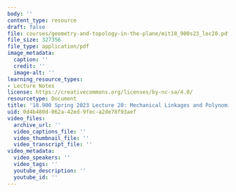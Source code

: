 ```yaml
---
body: ''
content_type: resource
draft: false
file: courses/geometry-and-topology-in-the-plane/mit18_900s23_lec20.pdf
file_size: 327356
file_type: application/pdf
image_metadata:
  caption: ''
  credit: ''
  image-alt: ''
learning_resource_types:
- Lecture Notes
license: https://creativecommons.org/licenses/by-nc-sa/4.0/
resourcetype: Document
title: '18.900 Spring 2023 Lecture 20: Mechanical Linkages and Polynomial Equations'
uid: 0d4b480d-062a-42ed-9fec-a2de78f93aef
video_files:
  archive_url: ''
  video_captions_file: ''
  video_thumbnail_file: ''
  video_transcript_file: ''
video_metadata:
  video_speakers: ''
  video_tags: ''
  youtube_description: ''
  youtube_id: ''
---
```

